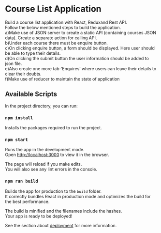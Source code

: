 # Course List Application

Build a course list application with React, Reduxand Rest API. \
 Follow the below mentioned steps to build the application. \
 a)Make use of JSON server to create a static API (containing courses JSON data). Create a separate action for calling API. \
 b)Under each course there must be enquire button. \
 c)On clicking enquire button, a form should be displayed. Here user should be able to type their details. \
 d)On clicking the submit button the user information should be added to json file. \
 e)Also create one more tab-‘Enquires’ where users can leave their details to clear their doubts. \
 f)Make use of reducer to maintain the state of application

## Available Scripts

In the project directory, you can run:

### `npm install`

Installs the packages required to run the project.

### `npm start`

Runs the app in the development mode.\
Open [http://localhost:3000](http://localhost:3000) to view it in the browser.

The page will reload if you make edits.\
You will also see any lint errors in the console.

### `npm run build`

Builds the app for production to the `build` folder.\
It correctly bundles React in production mode and optimizes the build for the best performance.

The build is minified and the filenames include the hashes.\
Your app is ready to be deployed!

See the section about [deployment](https://facebook.github.io/create-react-app/docs/deployment) for more information.

